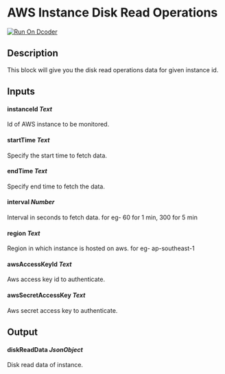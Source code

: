 # AWS Instance Disk Read Operations
[![Run On Dcoder](https://static-content.dcoder.tech/dcoder-assets/run-on-dcoder.svg)](https://code.dcoder.tech/files/project/60f007488ecf3a76ced6fae7)

## Description
This block will give you the disk read operations data for given instance id.

## Inputs
#### **instanceId**  *Text*
Id of AWS instance to be monitored.
#### **startTime**  *Text*
Specify the start time to fetch data.
#### **endTime**  *Text*
Specify end time to fetch the data.
#### **interval**  *Number*
Interval in seconds to fetch data. for eg- 60 for 1 min, 300 for 5 min
#### **region**  *Text*
Region in which instance is hosted on aws. for eg- ap-southeast-1
#### **awsAccessKeyId**  *Text*
Aws access key id to authenticate.
#### **awsSecretAccessKey**  *Text*
Aws secret access key to authenticate.

## Output
#### **diskReadData**  *JsonObject*
Disk read data of instance.

